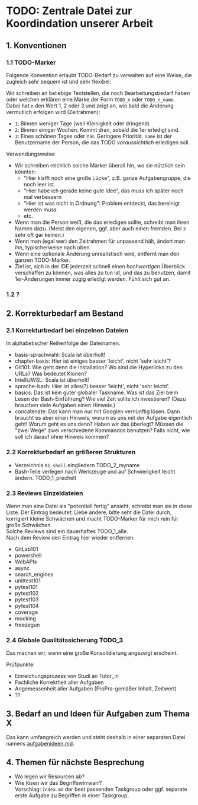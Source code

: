 # TODO: Zentrale Datei zur Koordindation unserer Arbeit



## 1. Konventionen


### 1.1 TODO-Marker

Folgende Konvention erlaubt TODO-Bedarf zu verwalten auf eine Weise, die
zugleich sehr bequem ist und sehr flexibel:

Wir schreiben an beliebige Textstellen, die noch Bearbeitungsbedarf haben oder welchen erklären
eine Marke der Form `TODO_n` oder `TODO_n_name`.  
Dabei hat `n` den Wert 1, 2 oder 3 und zeigt an, wie bald die Änderung vermutlich 
erfolgen wird (Zeitrahmen):
- `1`: Binnen weniger Tage (weil Kleinigkeit oder dringend)
- `2`: Binnen einiger Wochen. Kommt dran, sobald die 1er erledigt sind.
- `3`: Eines schönen Tages oder nie. Geringere Priorität.
`name` ist der Benutzername der Person, die das TODO _voraussichtlich_ erledigen soll.

Verwendungsweise:
- Wir schreiben reichlich solche Marker überall hin, wo sie nützlich sein könnten:
  - "Hier klafft noch eine große Lücke", z.B. ganze Aufgabengruppe, die noch leer ist.
  - "Hier habe ich gerade keine gute Idee", das muss ich später noch mal verbessern
  - "Hier ist was nicht in Ordnung": Problem entdeckt, das bereinigt werden muss
  - etc.
- Wenn man die Person weiß, die das erledigen sollte, schreibt man ihren Namen dazu.
  (Meist den eigenen, ggf. aber auch einen fremden. Bei `3` sehr oft gar keinen.)
- Wenn man (egal wer) den Zeitrahmen für unpassend hält, ändert man ihn, typischerweise nach oben.
- Wenn eine optionale Änderung unrealistisch wird, entfernt man den ganzen TODO-Marker.
- Ziel ist, sich in der IDE jederzeit schnell einen _hochwertigen_ Überblick verschaffen
  zu können, was alles zu tun ist, und das zu benutzen, damit 1er-Änderungen immer zügig
  erledigt werden. Fühlt sich gut an.


### 1.2 ?



## 2. Korrekturbedarf am Bestand


### 2.1 Korrekturbedarf bei einzelnen Dateien

In alphabetischer Reihenfolge der Dateinamen.

- basis-sprachwahl: Scala ist überholt!
- chapter-basis: Hier ist einiges besser 'leicht', nicht 'sehr leicht'?
- Git101: Wie geht denn die Installation? Wo sind die Hyperlinks zu den URLs? 
  Was bedeutet Klonen?
- IntelliJWSL: Scala ist überholt! 
- sprache-bash: Hier ist alles(?) besser 'leicht', nicht 'sehr leicht'.
- basics: Das ist kein guter globaler Taskname. Was ist das Ziel beim Lesen der Bash-Einführung?
  Wie viel Zeit sollte ich investieren? (Dazu brauchen viele Aufgaben einen Hinweis.)
- concatenate: Das kann man nur mit Googlen vernünftig lösen. Dann braucht es aber einen Hinweis,
  worum es uns mit der Aufgabe eigentlich geht! Worum geht es uns denn? Haben wir das überlegt?
  Müssen die "zwei Wege" zwei verschiedene Kommandos benutzen? Falls nicht, wie soll ich
  darauf ohne Hinweis kommen?


### 2.2 Korrekturbedarf an größeren Strukturen

- Verzeichnis `01_shell` eingliedern  TODO_2_myname
- Bash-Teile verlegen nach Werkzeuge und auf Schwierigkeit leicht ändern.  TODO_1_prechelt


### 2.3 Reviews Einzeldateien

Wenn man eine Datei als "potentiell fertig" ansieht, schreibt man sie in diese
Liste.
Der Eintrag bedeutet: Liebe andere, bitte seht die Datei durch, korrigiert kleine Schwächen
und macht TODO-Marker für mich rein für große Schwächen.   
Solche Reviews sind ein dauerhaftes TODO_1_alle.  
Nach dem Review den Eintrag hier wieder entfernen.

- GitLab101
- powershell
- WebAPIs
- async
- search_engines
- unittest101
- pytest101
- pytest102
- pytest103
- pytest104
- coverage
- mocking
- freezegun


### 2.4 Globale Qualitätssicherung  TODO_3

Das machen wir, wenn eine große Konsolidierung angezeigt erscheint.

Prüfpunkte:
- Einreichungsprozess von Studi an Tutor_in
- Fachliche Korrektheit aller Aufgaben
- Angemessenheit aller Aufgaben (ProPra-gemäßer Inhalt, Zeitwert)
- ??


## 3. Bedarf an und Ideen für Aufgaben zum Thema X

Das kann umfangreich werden und steht deshalb in einer separaten Datei namens
[aufgabenideen.md](aufgabenideen.md).



## 4. Themen für nächste Besprechung

- Wo legen wir Resourcen ab?
- Wie lösen wir das Begriffswirrwarr?  
  Vorschlag: `index.md` der best passenden Taskgroup oder 
  ggf. separate erste Aufgabe zu Begriffen in einer Taskgroup. 